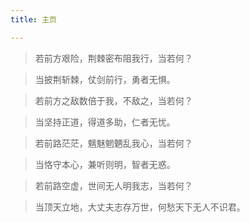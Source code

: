 ```yaml
---
title: 主页

---
```


> 若前方艰险，荆棘密布阻我行，当若何？

> 当披荆斩棘，仗剑前行，勇者无惧。

> 若前方之敌数倍于我，不敌之，当若何？

> 当坚持正道，得道多助，仁者无忧。

> 若前路茫茫，魑魅魍魉乱我心，当若何？

> 当恪守本心，兼听则明，智者无惑。

> 若前路空虚，世间无人明我志，当若何？

> 当顶天立地，大丈夫志存万世，何愁天下无人不识君。
